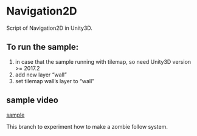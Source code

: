 # Navigation2D
Script of Navigation2D in Unity3D. 

## To run the sample:
1. in case that the sample running with tilemap, so need Unity3D version >= 2017.2
2. add new layer “wall”
3. set tilemap wall’s layer to “wall”

## sample video
[sample](https://youtu.be/RPmuCtcldBg)

This branch to experiment how to make a zombie follow system. 
